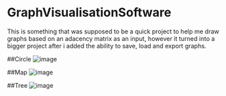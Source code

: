 # GraphVisualisationSoftware
This is something that was supposed to be a quick project to help me draw graphs based on an adacency matrix as an input, however it turned into a bigger project after i added the ability to save, load and export graphs.

##Circle
![image](https://github.com/SuperSernik/GraphVisualisationSoftware/assets/86727205/46c59b1f-c952-4243-bf82-45cf27783cc2)

##Map
![image](https://github.com/SuperSernik/GraphVisualisationSoftware/assets/86727205/46d6d22f-d7f9-4890-b2c4-e2784972f8d0)

##Tree
![image](https://github.com/SuperSernik/GraphVisualisationSoftware/assets/86727205/d520a9ff-c524-4f3e-a4eb-bfa5af896f81)

